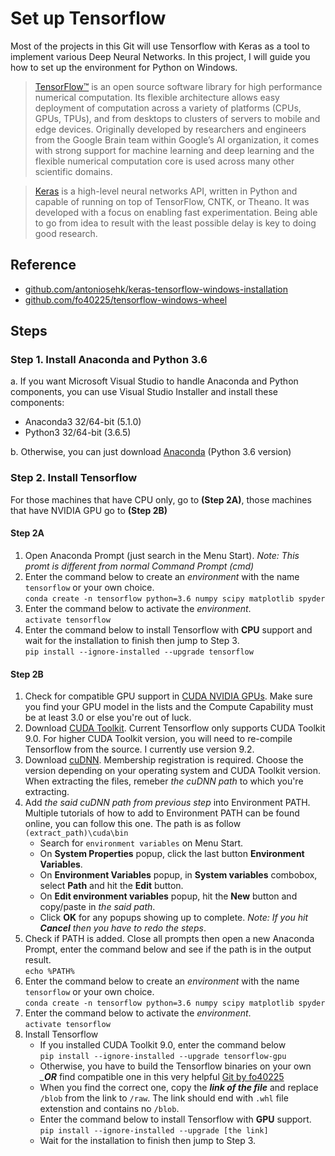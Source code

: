 # Set up Tensorflow
Most of the projects in this Git will use Tensorflow with Keras as a tool to implement various Deep Neural Networks.
In this project, I will guide you how to set up the environment for Python on Windows.
> [TensorFlow™](https://www.tensorflow.org/) is an open source software library for high performance numerical computation. Its flexible architecture allows easy deployment of computation across a variety of platforms (CPUs, GPUs, TPUs), and from desktops to clusters of servers to mobile and edge devices. Originally developed by researchers and engineers from the Google Brain team within Google’s AI organization, it comes with strong support for machine learning and deep learning and the flexible numerical computation core is used across many other scientific domains.

> [Keras](https://keras.io/) is a high-level neural networks API, written in Python and capable of running on top of TensorFlow, CNTK, or Theano. It was developed with a focus on enabling fast experimentation. Being able to go from idea to result with the least possible delay is key to doing good research.
## Reference
- [github.com/antoniosehk/keras-tensorflow-windows-installation](https://github.com/antoniosehk/keras-tensorflow-windows-installation)
- [github.com/fo40225/tensorflow-windows-wheel](https://github.com/fo40225/tensorflow-windows-wheel)
## Steps
### Step 1. Install Anaconda and Python 3.6
a. If you want Microsoft Visual Studio to handle Anaconda and Python components, you can use Visual Studio Installer and install these components:
- Anaconda3 32/64-bit (5.1.0)
- Python3 32/64-bit (3.6.5)

b. Otherwise, you can just download [Anaconda](https://www.anaconda.com/download/) (Python 3.6 version)
### Step 2. Install Tensorflow
For those machines that have CPU only, go to __(Step 2A)__, those machines that have NVIDIA GPU go to __(Step 2B)__
#### Step 2A
1. Open Anaconda Prompt (just search in the Menu Start). *Note: This promt is different from normal Command Prompt (cmd)*
2. Enter the command below to create an *environment* with the name `tensorflow` or your own choice.\
`conda create -n tensorflow python=3.6 numpy scipy matplotlib spyder`
3. Enter the command below to activate the *environment*.\
`activate tensorflow`
4. Enter the command below to install Tensorflow with __CPU__ support and wait for the installation to finish then jump to Step 3.\
`pip install --ignore-installed --upgrade tensorflow`
#### Step 2B
1. Check for compatible GPU support in [CUDA NVIDIA GPUs](https://developer.nvidia.com/cuda-gpus). Make sure you find your GPU model in the lists and the Compute Capability must be at least 3.0 or else you're out of luck.
2. Download [CUDA Toolkit](https://developer.nvidia.com/cuda-downloads). Current Tensorflow only supports CUDA Toolkit 9.0. For higher CUDA Toolkit version, you will need to re-compile Tensorflow from the source. I currently use version 9.2.
3. Download [cuDNN](https://developer.nvidia.com/rdp/cudnn-download). Membership registration is required. Choose the version depending on  your operating system and CUDA Toolkit version. When extracting the files, remeber *the cuDNN path* to which you're extracting.
4. Add *the said cuDNN path from previous step* into Environment PATH. Multiple tutorials of how to add to Environment PATH can be found online, you can follow this one. The path is as follow\
`(extract_path)\cuda\bin`
    - Search for `environment variables` on Menu Start.
    - On __System Properties__ popup, click the last button __Environment Variables__.
    - On __Environment Variables__ popup, in __System variables__ combobox, select __Path__ and hit the __Edit__ button.
    - On __Edit environment variables__ popup, hit the __New__ button and copy/paste in *the said path*.
    - Click __OK__ for any popups showing up to complete. *Note: If you hit __Cancel__ then you have to redo the steps*.
5. Check if PATH is added. Close all prompts then open a new Anaconda Prompt, enter the command below and see if the path is in the output result.\
`echo %PATH%`
6. Enter the command below to create an *environment* with the name `tensorflow` or your own choice.\
`conda create -n tensorflow python=3.6 numpy scipy matplotlib spyder`
7. Enter the command below to activate the *environment*.\
`activate tensorflow`
8. Install Tensorflow
    - If you installed CUDA Toolkit 9.0, enter the command below\
    `pip install --ignore-installed --upgrade tensorflow-gpu`
    - Otherwise, you have to build the Tensorflow binaries on your own *___OR__* find compatible one in this very helpful [Git by fo40225](https://github.com/fo40225/tensorflow-windows-wheel)
    - When you find the correct one, copy the *__link of the file__* and replace `/blob` from the link to `/raw`. The link should end with `.whl` file extenstion and contains no `/blob`.
    - Enter the command below to install Tensorflow with __GPU__ support.\
    `pip install --ignore-installed --upgrade [the link]` 
    - Wait for the installation to finish then jump to Step 3.
